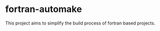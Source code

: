 fortran-automake
================

This project aims to simplify the build process of fortran based projects.
